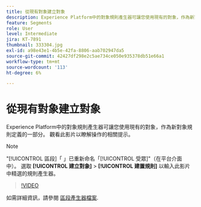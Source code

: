 ```yaml
---
title: 從現有對象建立對象
description: Experience Platform中的對象規則產生器可讓您使用現有的對象，作為新對象規則定義的一部分。 觀看此影片以瞭解操作的相關提示。
feature: Segments
role: User
level: Intermediate
jira: KT-7891
thumbnail: 333304.jpg
exl-id: a98e43e1-4b5e-42fa-8806-aab702947da5
source-git-commit: 42427df298e2c5ae734ce050e935378db51e66a1
workflow-type: tm+mt
source-wordcount: '113'
ht-degree: 6%

---
```


# 從現有對象建立對象

Experience Platform中的對象規則產生器可讓您使用現有的對象，作為新對象規則定義的一部分。 觀看此影片以瞭解操作的相關提示。

>[!NOTE]
>
> &quot;[!UICONTROL 區段]「 」已重新命名「[!UICONTROL 受眾]&quot;（在平台介面中）。 選取 **[!UICONTROL 建立對象]** > **[!UICONTROL 建置規則]** 以輸入此影片中精選的規則產生器。

>[!VIDEO](https://video.tv.adobe.com/v/333304/?quality=12&learn=on)

如需詳細資訊，請參閱 [區段產生器檔案](https://experienceleague.adobe.com/docs/experience-platform/segmentation/ui/segment-builder.html).
